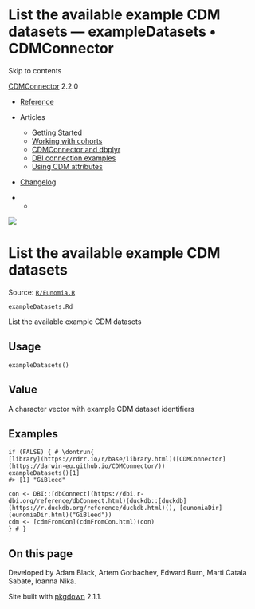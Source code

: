 # List the available example CDM datasets — exampleDatasets • CDMConnector

Skip to contents

[CDMConnector](../index.html) 2.2.0

  * [Reference](../reference/index.html)
  * Articles
    * [Getting Started](../articles/a01_getting-started.html)
    * [Working with cohorts](../articles/a02_cohorts.html)
    * [CDMConnector and dbplyr](../articles/a03_dbplyr.html)
    * [DBI connection examples](../articles/a04_DBI_connection_examples.html)
    * [Using CDM attributes](../articles/a06_using_cdm_attributes.html)
  * [Changelog](../news/index.html)


  *   * [](https://github.com/darwin-eu/CDMConnector/)



![](../logo.png)

# List the available example CDM datasets

Source: [`R/Eunomia.R`](https://github.com/darwin-eu/CDMConnector/blob/HEAD/R/Eunomia.R)

`exampleDatasets.Rd`

List the available example CDM datasets

## Usage
    
    
    exampleDatasets()

## Value

A character vector with example CDM dataset identifiers

## Examples
    
    
    if (FALSE) { # \dontrun{
    [library](https://rdrr.io/r/base/library.html)([CDMConnector](https://darwin-eu.github.io/CDMConnector/))
    exampleDatasets()[1]
    #> [1] "GiBleed"
    
    con <- DBI::[dbConnect](https://dbi.r-dbi.org/reference/dbConnect.html)(duckdb::[duckdb](https://r.duckdb.org/reference/duckdb.html)(), [eunomiaDir](eunomiaDir.html)("GiBleed"))
    cdm <- [cdmFromCon](cdmFromCon.html)(con)
    } # }
    

## On this page

Developed by Adam Black, Artem Gorbachev, Edward Burn, Marti Catala Sabate, Ioanna Nika.

Site built with [pkgdown](https://pkgdown.r-lib.org/) 2.1.1.
